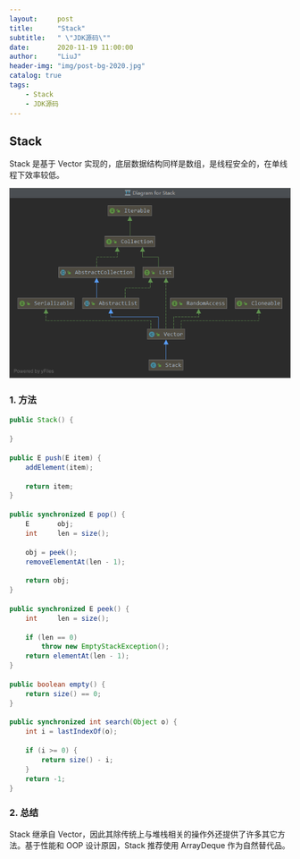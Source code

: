 ```yaml
---
layout:     post
title:      "Stack"
subtitle:   " \"JDK源码\""
date:       2020-11-19 11:00:00
author:     "LiuJ"
header-img: "img/post-bg-2020.jpg"
catalog: true
tags:
	- Stack
    - JDK源码
---
```


## Stack

Stack 是基于 Vector 实现的，底层数据结构同样是数组，是线程安全的，在单线程下效率较低。

![](https://raw.githubusercontent.com/Millione/pb/master/img/20201107160047.png)

### 1. 方法

```java
public Stack() {
    
}

public E push(E item) {
    addElement(item);

    return item;
}

public synchronized E pop() {
    E       obj;
    int     len = size();

    obj = peek();
    removeElementAt(len - 1);

    return obj;
}

public synchronized E peek() {
    int     len = size();

    if (len == 0)
        throw new EmptyStackException();
    return elementAt(len - 1);
}

public boolean empty() {
    return size() == 0;
}

public synchronized int search(Object o) {
    int i = lastIndexOf(o);

    if (i >= 0) {
        return size() - i;
    }
    return -1;
}
```

### 2. 总结

Stack 继承自 Vector，因此其除传统上与堆栈相关的操作外还提供了许多其它方法。基于性能和 OOP 设计原因，Stack 推荐使用 ArrayDeque 作为自然替代品。